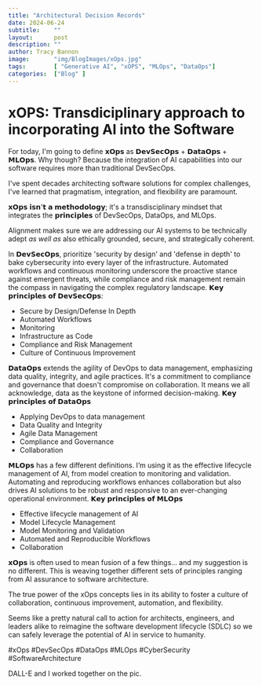 ```yaml
---
title: "Architectural Decision Records"
date: 2024-06-24
subtitle:    ""
layout:      post 
description: ""
author: Tracy Bannon
image:       "img/BlogImages/xOps.jpg"
tags:        [ "Generative AI", "xOPS", "MLOps", "DataOps"]
categories:  ["Blog" ]
---
```

# xOPS: Transdiciplinary approach to incorporating AI into the Software #
For today, I'm going to define 𝘅𝗢𝗽𝘀 as 𝗗𝗲𝘃𝗦𝗲𝗰𝗢𝗽𝘀 + 𝗗𝗮𝘁𝗮𝗢𝗽𝘀 + 𝗠𝗟𝗢𝗽𝘀.  Why though?  Because the integration of AI capabilities into our software requires more than traditional DevSecOps. 

I've spent decades architecting software solutions for complex challenges, I've learned that pragmatism, integration, and flexibility are paramount.

𝘅𝗢𝗽𝘀 𝗶𝘀𝗻'𝘁 𝗮 𝗺𝗲𝘁𝗵𝗼𝗱𝗼𝗹𝗼𝗴𝘆; it's a transdisciplinary mindset that integrates the 𝗽𝗿𝗶𝗻𝗰𝗶𝗽𝗹𝗲𝘀 of DevSecOps, DataOps, and MLOps.

Alignment makes sure we are addressing our AI systems to be technically adept *as well as* also ethically grounded, secure, and strategically coherent.

In 𝗗𝗲𝘃𝗦𝗲𝗰𝗢𝗽𝘀, prioritize 'security by design' and 'defense in depth' to bake cybersecurity into every layer of the infrastructure. Automated workflows and continuous monitoring underscore the proactive stance against emergent threats, while compliance and risk management remain the compass in navigating the complex regulatory landscape.
𝗞𝗲𝘆 𝗽𝗿𝗶𝗻𝗰𝗶𝗽𝗹𝗲𝘀 𝗼𝗳 𝗗𝗲𝘃𝗦𝗲𝗰𝗢𝗽𝘀:
- Secure by Design/Defense In Depth
- Automated Workflows
- Monitoring 
- Infrastructure as Code
- Compliance and Risk Management
- Culture of Continuous Improvement

𝗗𝗮𝘁𝗮𝗢𝗽𝘀 extends the agility of DevOps to data management, emphasizing data quality, integrity, and agile practices. It's a commitment to compliance and governance that doesn't compromise on collaboration. It means we all acknowledge, data as the keystone of informed decision-making.
𝗞𝗲𝘆 𝗽𝗿𝗶𝗻𝗰𝗶𝗽𝗹𝗲𝘀 𝗼𝗳 𝗗𝗮𝘁𝗮𝗢𝗽𝘀 
- Applying DevOps to data management 
- Data Quality and Integrity
- Agile Data Management 
- Compliance and Governance
- Collaboration

𝗠𝗟𝗢𝗽𝘀 has a few different definitions.  I’m using it as the effective lifecycle management of AI, from model creation to monitoring and validation. Automating and reproducing workflows enhances collaboration but also drives AI solutions to be robust and responsive to an ever-changing operational environment.
𝗞𝗲𝘆 𝗽𝗿𝗶𝗻𝗰𝗶𝗽𝗹𝗲𝘀 𝗼𝗳 𝗠𝗟𝗢𝗽𝘀
- Effective lifecycle management of AI
- Model Lifecycle Management
- Model Monitoring and Validation
- Automated and Reproducible Workflows
- Collaboration

𝘅𝗢𝗽𝘀 is often used to mean fusion of a few things… and my suggestion is no different.  This is weaving together different sets of principles ranging from AI assurance to software architecture.

The true power of the xOps concepts lies in its ability to foster a culture of collaboration, continuous improvement, automation, and flexibility.
 
Seems like a pretty natural call to action for architects, engineers, and leaders alike to reimagine the software development lifecycle (SDLC) so we can safely leverage the potential of AI in service to humanity.

#xOps #DevSecOps #DataOps #MLOps #CyberSecurity #SoftwareArchitecture

DALL-E and I worked together on the pic.  





